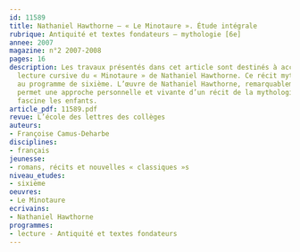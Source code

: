 ```yaml
---
id: 11589
title: Nathaniel Hawthorne – « Le Minotaure ». Étude intégrale
rubrique: Antiquité et textes fondateurs – mythologie [6e]
annee: 2007
magazine: n°2 2007-2008
pages: 16
description: Les travaux présentés dans cet article sont destinés à accompagner la
  lecture cursive du « Minotaure » de Nathaniel Hawthorne. Ce récit mythologique correspond
  au programme de sixième. L’œuvre de Nathaniel Hawthorne, remarquablement écrite,
  permet une approche personnelle et vivante d’un récit de la mythologie grecque qui
  fascine les enfants.
article_pdf: 11589.pdf
revue: L’école des lettres des collèges
auteurs:
- Françoise Camus-Deharbe
disciplines:
- français
jeunesse:
- romans, récits et nouvelles « classiques »s
niveau_etudes:
- sixième
oeuvres:
- Le Minotaure
ecrivains:
- Nathaniel Hawthorne
programmes:
- lecture - Antiquité et textes fondateurs
---
```

